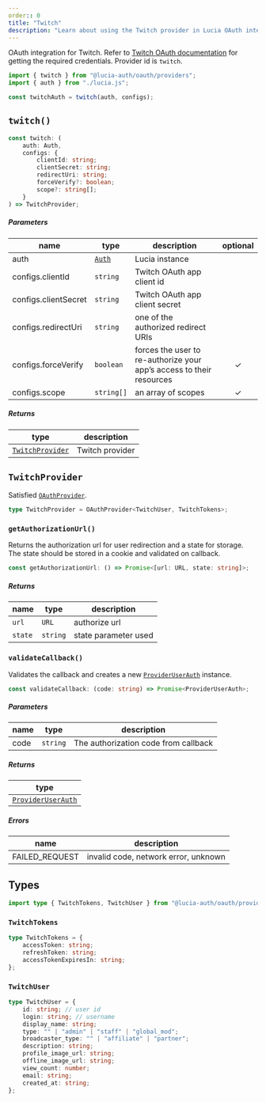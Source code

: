 ```yaml
---
order:: 0
title: "Twitch"
description: "Learn about using the Twitch provider in Lucia OAuth integration"
---
```


OAuth integration for Twitch. Refer to [Twitch OAuth documentation](https://dev.twitch.tv/docs/authentication) for getting the required credentials. Provider id is `twitch`.

```ts
import { twitch } from "@lucia-auth/oauth/providers";
import { auth } from "./lucia.js";

const twitchAuth = twitch(auth, configs);
```

## `twitch()`

```ts
const twitch: (
	auth: Auth,
	configs: {
		clientId: string;
		clientSecret: string;
		redirectUri: string;
		forceVerify?: boolean;
		scope?: string[];
	}
) => TwitchProvider;
```

##### Parameters

| name                 | type       | description                                                          | optional |
| -------------------- | ---------- | -------------------------------------------------------------------- | :------: |
| auth                 | [`Auth`]() | Lucia instance                                                       |          |
| configs.clientId     | `string`   | Twitch OAuth app client id                                           |          |
| configs.clientSecret | `string`   | Twitch OAuth app client secret                                       |          |
| configs.redirectUri  | `string`   | one of the authorized redirect URIs                                  |          |
| configs.forceVerify  | `boolean`  | forces the user to re-authorize your app’s access to their resources |    ✓     |
| configs.scope        | `string[]` | an array of scopes                                                   |    ✓     |

##### Returns

| type                 | description     |
| -------------------- | --------------- |
| [`TwitchProvider`]() | Twitch provider |

## `TwitchProvider`

Satisfied [`OAuthProvider`]().

```ts
type TwitchProvider = OAuthProvider<TwitchUser, TwitchTokens>;
```

### `getAuthorizationUrl()`

Returns the authorization url for user redirection and a state for storage. The state should be stored in a cookie and validated on callback.

```ts
const getAuthorizationUrl: () => Promise<[url: URL, state: string]>;
```

##### Returns

| name    | type     | description          |
| ------- | -------- | -------------------- |
| `url`   | `URL`    | authorize url        |
| `state` | `string` | state parameter used |

### `validateCallback()`

Validates the callback and creates a new [`ProviderUserAuth`]() instance.

```ts
const validateCallback: (code: string) => Promise<ProviderUserAuth>;
```

##### Parameters

| name | type     | description                          |
| ---- | -------- | ------------------------------------ |
| code | `string` | The authorization code from callback |

##### Returns

| type                   |
| ---------------------- |
| [`ProviderUserAuth`]() |

##### Errors

| name           | description                          |
| -------------- | ------------------------------------ |
| FAILED_REQUEST | invalid code, network error, unknown |

## Types

```ts
import type { TwitchTokens, TwitchUser } from "@lucia-auth/oauth/providers";
```

### `TwitchTokens`

```ts
type TwitchTokens = {
	accessToken: string;
	refreshToken: string;
	accessTokenExpiresIn: string;
};
```

### `TwitchUser`

```ts
type TwitchUser = {
	id: string; // user id
	login: string; // username
	display_name: string;
	type: "" | "admin" | "staff" | "global_mod";
	broadcaster_type: "" | "affiliate" | "partner";
	description: string;
	profile_image_url: string;
	offline_image_url: string;
	view_count: number;
	email: string;
	created_at: string;
};
```
